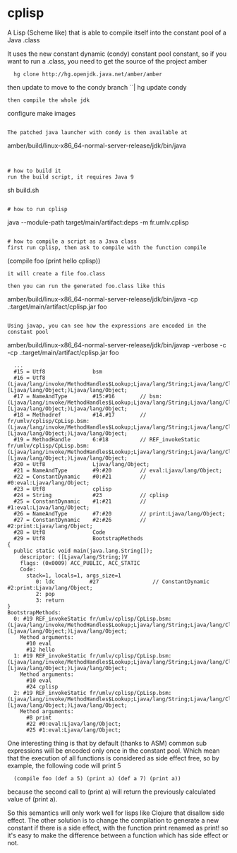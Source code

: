 # cplisp
A Lisp (Scheme like) that is able to compile itself into the constant pool of a Java .class

It uses the new constant dynamic (condy) constant pool constant,
so if you want to run a .class, you need to get the source of the project amber
```
  hg clone http://hg.openjdk.java.net/amber/amber
```
then update to move to the condy branch
``|
  hg update condy
```
then compile the whole jdk
```
  configure
  make images
```

The patched java launcher with condy is then available at
```
  amber/build/linux-x86_64-normal-server-release/jdk/bin/java
```
  

# how to build it
run the build script, it requires Java 9
```
  sh build.sh
```

# how to run cplisp
```
  java --module-path target/main/artifact:deps -m fr.umlv.cplisp
```

# how to compile a script as a Java class
first run cplisp, then ask to compile with the function compile
```
  (compile foo (print hello cplisp))
```
it will create a file foo.class

then you can run the generated foo.class like this
```
  amber/build/linux-x86_64-normal-server-release/jdk/bin/java -cp .:target/main/artifact/cplisp.jar foo
```

Using javap, you can see how the expressions are encoded in the constant pool
```
  amber/build/linux-x86_64-normal-server-release/jdk/bin/javap -verbose -c -cp .:target/main/artifact/cplisp.jar foo
```
  ...
  #15 = Utf8               bsm
  #16 = Utf8               (Ljava/lang/invoke/MethodHandles$Lookup;Ljava/lang/String;Ljava/lang/Class;Ljava/lang/Object;[Ljava/lang/Object;)Ljava/lang/Object;
  #17 = NameAndType        #15:#16        // bsm:(Ljava/lang/invoke/MethodHandles$Lookup;Ljava/lang/String;Ljava/lang/Class;Ljava/lang/Object;[Ljava/lang/Object;)Ljava/lang/Object;
  #18 = Methodref          #14.#17        // fr/umlv/cplisp/CpLisp.bsm:(Ljava/lang/invoke/MethodHandles$Lookup;Ljava/lang/String;Ljava/lang/Class;Ljava/lang/Object;[Ljava/lang/Object;)Ljava/lang/Object;
  #19 = MethodHandle       6:#18          // REF_invokeStatic fr/umlv/cplisp/CpLisp.bsm:(Ljava/lang/invoke/MethodHandles$Lookup;Ljava/lang/String;Ljava/lang/Class;Ljava/lang/Object;[Ljava/lang/Object;)Ljava/lang/Object;
  #20 = Utf8               Ljava/lang/Object;
  #21 = NameAndType        #9:#20         // eval:Ljava/lang/Object;
  #22 = ConstantDynamic    #0:#21         // #0:eval:Ljava/lang/Object;
  #23 = Utf8               cplisp
  #24 = String             #23            // cplisp
  #25 = ConstantDynamic    #1:#21         // #1:eval:Ljava/lang/Object;
  #26 = NameAndType        #7:#20         // print:Ljava/lang/Object;
  #27 = ConstantDynamic    #2:#26         // #2:print:Ljava/lang/Object;
  #28 = Utf8               Code
  #29 = Utf8               BootstrapMethods
{
  public static void main(java.lang.String[]);
    descriptor: ([Ljava/lang/String;)V
    flags: (0x0009) ACC_PUBLIC, ACC_STATIC
    Code:
      stack=1, locals=1, args_size=1
         0: ldc           #27                 // ConstantDynamic #2:print:Ljava/lang/Object;
         2: pop
         3: return
}
BootstrapMethods:
  0: #19 REF_invokeStatic fr/umlv/cplisp/CpLisp.bsm:(Ljava/lang/invoke/MethodHandles$Lookup;Ljava/lang/String;Ljava/lang/Class;Ljava/lang/Object;[Ljava/lang/Object;)Ljava/lang/Object;
    Method arguments:
      #10 eval
      #12 hello
  1: #19 REF_invokeStatic fr/umlv/cplisp/CpLisp.bsm:(Ljava/lang/invoke/MethodHandles$Lookup;Ljava/lang/String;Ljava/lang/Class;Ljava/lang/Object;[Ljava/lang/Object;)Ljava/lang/Object;
    Method arguments:
      #10 eval
      #24 cplisp
  2: #19 REF_invokeStatic fr/umlv/cplisp/CpLisp.bsm:(Ljava/lang/invoke/MethodHandles$Lookup;Ljava/lang/String;Ljava/lang/Class;Ljava/lang/Object;[Ljava/lang/Object;)Ljava/lang/Object;
    Method arguments:
      #8 print
      #22 #0:eval:Ljava/lang/Object;
      #25 #1:eval:Ljava/lang/Object;
```

One interesting thing is that by default (thanks to ASM) common sub expressions will be encoded only once in the constant pool. Which mean that the execution of all functions is considered as side effect free, so by example, the following code will print 5
```
  (compile foo (def a 5) (print a) (def a 7) (print a))
```
because the second call to (print a) will return the previously calculated value of (print a).

So this semantics will only work well for lisps like Clojure that disallow side effect.
The other solution is to change the compilation to generate a new constant if there is a side effect, with the function print renamed as print! so it's easy to make the difference between a function which has side effect or not.


